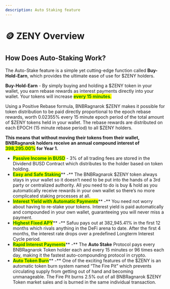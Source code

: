 ```yaml
---
description: Auto Staking feature
---
```


# 🪙 ZENY Overview

## How Does Auto-Staking Work?

The Auto-Stake feature is a simple yet cutting-edge function called **Buy-Hold-Earn**, which provides the ultimate ease of use for $ZENY holders.&#x20;

**Buy-Hold-Earn** - By simply buying and holding a $ZENY token in your wallet, you earn rebase rewards as interest payments directly into your wallet. Your tokens will increase <mark style="color:green;">**every 15 minutes**</mark><mark style="color:green;">.</mark> <mark style="color:red;"></mark>&#x20;

Using a Positive Rebase formula, BNBRagnarok $ZENY makes it possible for token distribution to be paid directly proportional to the epoch rebase rewards, worth <mark style="color:green;"></mark> 0.02355% every 15 minute epoch period of the total amount of $ZENY tokens held in your wallet. The rebase rewards are distributed on each EPOCH (15 minute rebase period) to all $ZENY holders.&#x20;

**This means that without moving their tokens from their wallet, BNBRagnarok holders receive an annual compound interest of **<mark style="color:green;">**398,295.00%**</mark>** for Year 1.**&#x20;

* <mark style="color:green;">**Passive Income in BUSD**</mark> - 3% of all trading fees are stored in the Dividend BUSD Contract which distributes to the holder based on token holding.&#x20;
* <mark style="color:green;">**Easy and Safe Staking**</mark>** -**  The BNBRagnarok $ZENY token always stays in your wallet so it doesn’t need to be put into the hands of a 3rd party or centralized authority. All you need to do is buy & hold as you automatically receive rewards in your own wallet so there’s no more complicated staking processes at all.&#x20;
* <mark style="color:green;">**Interest Yield with Automatic Payments**</mark>** -** You need not worry about having to re-stake your tokens. Interest yield is paid automatically and compounded in your own wallet, guaranteeing you will never miss a payment.&#x20;
* <mark style="color:green;">**Highest Fixed APY**</mark>** -** Safuu pays out at 382,945.41% in the first 12 months which rivals anything in the DeFi arena to date. After the first 4 months, the interest rate drops over a predefined Longterm Interest Cycle period.
* <mark style="color:green;">**Rapid Interest Payments**</mark>** -** The **Auto Stake** Protocol pays every BNBRagnarok Token holder each and every 15 minutes or 96 times each day, making it the fastest auto-compounding protocol in crypto.&#x20;
* <mark style="color:green;">**Auto Token Burn**</mark>** -** One of the exciting features of the $ZENY is an automatic token burn system named “The Fire Pit” which prevents circulating supply from getting out of hand and becoming unmanageable. The Fire Pit burns 2.5% out of all BNBRagnarok $ZENY Token market sales and is burned in the same individual transaction.
